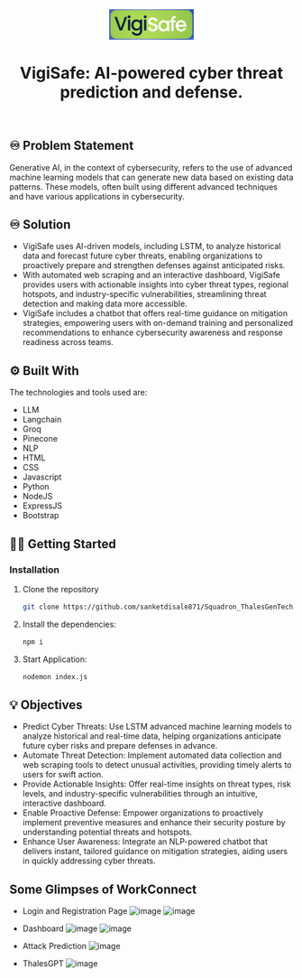 <!-- PROJECT LOGO -->
<div align="center">
    <!-- <img src="./controllers/logo.png" alt="GlobalEase Logo" width="150"> -->
    <img src="./public/img/logo.png" alt="GlobalEase Logo" width="150">
  <h1 align="center"><b>VigiSafe: AI-powered cyber threat prediction and defense.</b></h1>

</div>

<!-- ABOUT THE PROJECT -->
<br>

## ♾️ Problem Statement

Generative AI, in the context of cybersecurity, refers to the use of advanced machine learning models that can generate new data based on existing data patterns. These models, often built using different advanced techniques and have various applications in cybersecurity.

## ♾️ Solution

- VigiSafe uses AI-driven models, including LSTM, to analyze historical data and forecast future cyber threats, enabling organizations to proactively prepare and strengthen defenses against anticipated risks.
- With automated web scraping and an interactive dashboard, VigiSafe provides users with actionable insights into cyber threat types, regional hotspots, and industry-specific vulnerabilities, streamlining threat detection and making data more accessible.
- VigiSafe includes a chatbot that offers real-time guidance on mitigation strategies, empowering users with on-demand training and personalized recommendations to enhance cybersecurity awareness and response readiness across teams.

## ⚙️ Built With

The technologies and tools used are:

- LLM
- Langchain
- Groq
- Pinecone
- NLP
- HTML
- CSS
- Javascript
- Python
- NodeJS
- ExpressJS
- Bootstrap

<!-- GETTING STARTED -->

## 🧑‍💻 Getting Started

### Installation

1. Clone the repository

   ```sh
   git clone https://github.com/sanketdisale871/Squadron_ThalesGenTech.git
   ```

2. Install the dependencies:

   ```sh
   npm i
   ```

3. Start Application:
   ```sh
   nodemon index.js
   ```

## 💡 Objectives

- Predict Cyber Threats: Use LSTM advanced machine learning models to analyze historical and real-time data, helping organizations anticipate future cyber risks and prepare defenses in advance.
- Automate Threat Detection: Implement automated data collection and web scraping tools to detect unusual activities, providing timely alerts to users for swift action.
- Provide Actionable Insights: Offer real-time insights on threat types, risk levels, and industry-specific vulnerabilities through an intuitive, interactive dashboard.
- Enable Proactive Defense: Empower organizations to proactively implement preventive measures and enhance their security posture by understanding potential threats and hotspots.
- Enhance User Awareness: Integrate an NLP-powered chatbot that delivers instant, tailored guidance on mitigation strategies, aiding users in quickly addressing cyber threats.

<!-- CONTRIBUTING -->

## Some Glimpses of WorkConnect

- Login and Registration Page
  ![image](https://github.com/user-attachments/assets/36967024-935e-48c4-b48b-76c0a0034ee4)
  ![image](https://github.com/user-attachments/assets/49eceeb0-d87a-48c7-8be4-9bcf992de48a)

  
- Dashboard
  ![image](https://github.com/user-attachments/assets/efcde9b4-9b7b-411b-afbe-77c08a513446)
  ![image](https://github.com/user-attachments/assets/51b4ed21-e974-4c91-82e2-1e5203e9a043)

- Attack Prediction
  ![image](https://github.com/user-attachments/assets/3c8dddcd-c147-4edb-96a5-e9ed9f031177)

- ThalesGPT
  ![image](https://github.com/user-attachments/assets/0fe4fc99-23e4-4ccf-a4ea-c507247bb2ea)


